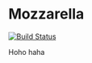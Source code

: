 # Mozzarella

[![Build Status](https://travis-ci.org/urseaned/Mozzarella.svg?branch=master)](https://travis-ci.org/urseaned/Mozzarella)

Hoho haha
